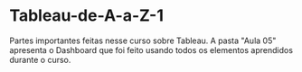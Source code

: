 # Tableau-de-A-a-Z-1

Partes importantes feitas nesse curso sobre Tableau. A pasta "Aula 05" apresenta o Dashboard que foi feito usando todos os elementos aprendidos durante o curso.
